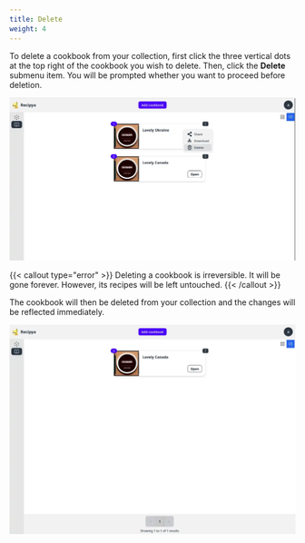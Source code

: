 ```yaml
---
title: Delete
weight: 4
---
```


To delete a cookbook from your collection, first click the three vertical dots at the top right of 
the cookbook you wish to delete. Then, click the **Delete** submenu item. You will be prompted whether
you want to proceed before deletion.

![](images/cookbook-delete.webp)

{{< callout type="error" >}}
Deleting a cookbook is irreversible. It will be gone forever.
However, its recipes will be left untouched.
{{< /callout >}}

The cookbook will then be deleted from your collection and the changes will be reflected immediately.

![](images/cookbook-delete-aftermath.webp)
